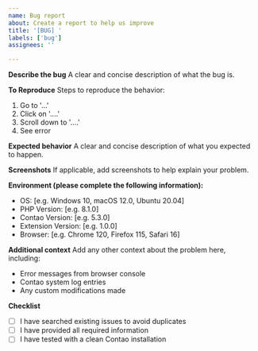 ```yaml
---
name: Bug report
about: Create a report to help us improve
title: '[BUG] '
labels: ['bug']
assignees: ''

---
```


**Describe the bug**
A clear and concise description of what the bug is.

**To Reproduce**
Steps to reproduce the behavior:
1. Go to '...'
2. Click on '....'
3. Scroll down to '....'
4. See error

**Expected behavior**
A clear and concise description of what you expected to happen.

**Screenshots**
If applicable, add screenshots to help explain your problem.

**Environment (please complete the following information):**
 - OS: [e.g. Windows 10, macOS 12.0, Ubuntu 20.04]
 - PHP Version: [e.g. 8.1.0]
 - Contao Version: [e.g. 5.3.0]
 - Extension Version: [e.g. 1.0.0]
 - Browser: [e.g. Chrome 120, Firefox 115, Safari 16]

**Additional context**
Add any other context about the problem here, including:
- Error messages from browser console
- Contao system log entries
- Any custom modifications made

**Checklist**
- [ ] I have searched existing issues to avoid duplicates
- [ ] I have provided all required information
- [ ] I have tested with a clean Contao installation 